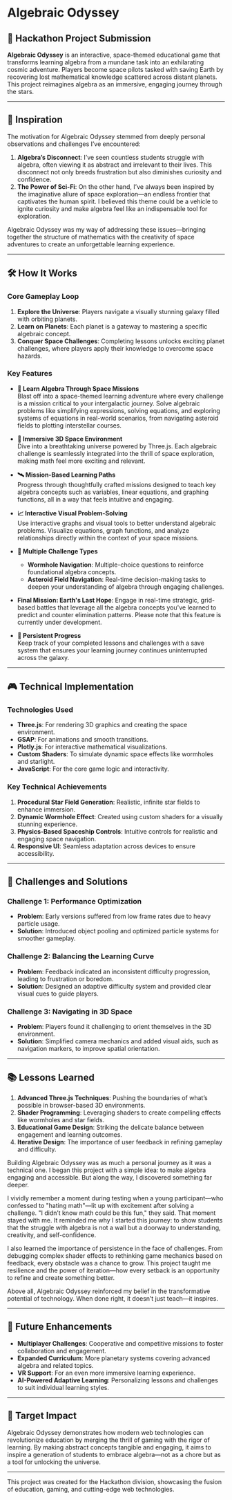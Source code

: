 # Algebraic Odyssey

## 🚀 Hackathon Project Submission

**Algebraic Odyssey** is an interactive, space-themed educational game that transforms learning algebra from a mundane task into an exhilarating cosmic adventure. Players become space pilots tasked with saving Earth by recovering lost mathematical knowledge scattered across distant planets. This project reimagines algebra as an immersive, engaging journey through the stars.

---

## 💫 Inspiration

The motivation for Algebraic Odyssey stemmed from deeply personal observations and challenges I’ve encountered:  
1. **Algebra’s Disconnect**: I’ve seen countless students struggle with algebra, often viewing it as abstract and irrelevant to their lives. This disconnect not only breeds frustration but also diminishes curiosity and confidence.  
2. **The Power of Sci-Fi**: On the other hand, I’ve always been inspired by the imaginative allure of space exploration—an endless frontier that captivates the human spirit. I believed this theme could be a vehicle to ignite curiosity and make algebra feel like an indispensable tool for exploration.

Algebraic Odyssey was my way of addressing these issues—bringing together the structure of mathematics with the creativity of space adventures to create an unforgettable learning experience.

---

## 🛠️ How It Works

### Core Gameplay Loop
1. **Explore the Universe**: Players navigate a visually stunning galaxy filled with orbiting planets.
2. **Learn on Planets**: Each planet is a gateway to mastering a specific algebraic concept.
3. **Conquer Space Challenges**: Completing lessons unlocks exciting planet challenges, where players apply their knowledge to overcome space hazards.

### Key Features

- **🚀 Learn Algebra Through Space Missions**  
  Blast off into a space-themed learning adventure where every challenge is a mission critical to your intergalactic journey. Solve algebraic problems like simplifying expressions, solving equations, and exploring systems of equations in real-world scenarios, from navigating asteroid fields to plotting interstellar courses.

- **🌌 Immersive 3D Space Environment**  
  Dive into a breathtaking universe powered by Three.js. Each algebraic challenge is seamlessly integrated into the thrill of space exploration, making math feel more exciting and relevant.

- **🛰️ Mission-Based Learning Paths**  
  Progress through thoughtfully crafted missions designed to teach key algebra concepts such as variables, linear equations, and graphing functions, all in a way that feels intuitive and engaging.

- **📈 Interactive Visual Problem-Solving**  
  Use interactive graphs and visual tools to better understand algebraic problems. Visualize equations, graph functions, and analyze relationships directly within the context of your space missions.

- **🌟 Multiple Challenge Types**  
  - **Wormhole Navigation**: Multiple-choice questions to reinforce foundational algebra concepts.  
  - **Asteroid Field Navigation**: Real-time decision-making tasks to deepen your understanding of algebra through engaging challenges.
 - **Final Mission: Earth's Last Hope**: Engage in real-time strategic, grid-based battles that leverage all the algebra concepts you've learned to predict and counter elimination patterns. Please note that this feature is currently under development.

- **📂 Persistent Progress**  
  Keep track of your completed lessons and challenges with a save system that ensures your learning journey continues uninterrupted across the galaxy.

---

## 🎮 Technical Implementation

### Technologies Used
- **Three.js**: For rendering 3D graphics and creating the space environment.
- **GSAP**: For animations and smooth transitions.
- **Plotly.js**: For interactive mathematical visualizations.
- **Custom Shaders**: To simulate dynamic space effects like wormholes and starlight.
- **JavaScript**: For the core game logic and interactivity.

### Key Technical Achievements
1. **Procedural Star Field Generation**: Realistic, infinite star fields to enhance immersion.
2. **Dynamic Wormhole Effect**: Created using custom shaders for a visually stunning experience.
3. **Physics-Based Spaceship Controls**: Intuitive controls for realistic and engaging space navigation.
4. **Responsive UI**: Seamless adaptation across devices to ensure accessibility.

---

## 🌟 Challenges and Solutions

### Challenge 1: Performance Optimization
- **Problem**: Early versions suffered from low frame rates due to heavy particle usage.  
- **Solution**: Introduced object pooling and optimized particle systems for smoother gameplay.

### Challenge 2: Balancing the Learning Curve
- **Problem**: Feedback indicated an inconsistent difficulty progression, leading to frustration or boredom.  
- **Solution**: Designed an adaptive difficulty system and provided clear visual cues to guide players.

### Challenge 3: Navigating in 3D Space
- **Problem**: Players found it challenging to orient themselves in the 3D environment.  
- **Solution**: Simplified camera mechanics and added visual aids, such as navigation markers, to improve spatial orientation.

---

## 📚 Lessons Learned

1. **Advanced Three.js Techniques**: Pushing the boundaries of what’s possible in browser-based 3D environments.  
2. **Shader Programming**: Leveraging shaders to create compelling effects like wormholes and star fields.  
3. **Educational Game Design**: Striking the delicate balance between engagement and learning outcomes.  
4. **Iterative Design**: The importance of user feedback in refining gameplay and difficulty.

Building Algebraic Odyssey was as much a personal journey as it was a technical one. I began this project with a simple idea: to make algebra engaging and accessible. But along the way, I discovered something far deeper.

I vividly remember a moment during testing when a young participant—who confessed to "hating math"—lit up with excitement after solving a challenge. "I didn’t know math could be this fun," they said. That moment stayed with me. It reminded me why I started this journey: to show students that the struggle with algebra is not a wall but a doorway to understanding, creativity, and self-confidence.

I also learned the importance of persistence in the face of challenges. From debugging complex shader effects to rethinking game mechanics based on feedback, every obstacle was a chance to grow. This project taught me resilience and the power of iteration—how every setback is an opportunity to refine and create something better.

Above all, Algebraic Odyssey reinforced my belief in the transformative potential of technology. When done right, it doesn’t just teach—it inspires.

---

## 🚀 Future Enhancements

- **Multiplayer Challenges**: Cooperative and competitive missions to foster collaboration and engagement.  
- **Expanded Curriculum**: More planetary systems covering advanced algebra and related topics.  
- **VR Support**: For an even more immersive learning experience.  
- **AI-Powered Adaptive Learning**: Personalizing lessons and challenges to suit individual learning styles.

---

## 🎯 Target Impact

Algebraic Odyssey demonstrates how modern web technologies can revolutionize education by merging the thrill of gaming with the rigor of learning. By making abstract concepts tangible and engaging, it aims to inspire a generation of students to embrace algebra—not as a chore but as a tool for unlocking the universe.

---

This project was created for the Hackathon division, showcasing the fusion of education, gaming, and cutting-edge web technologies.
